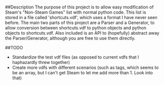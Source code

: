 ##Description
The purpose of this project is to allow easy modification of Steam's 
"Non-Steam Games" list with normal python code. This list is stored in a file
called 'shortcuts.vdf', which uses a format I have never seen before. The main
two parts of this project are a Parser and a Generator, to allow conversion 
between shortcuts.vdf to python objects and python objects to shortcuts.vdf.
Also included is an API to (hopefully) abstract away the Parser/Generator, 
although you are free to use them directly.

##TODO

- Standardize the test vdf files (as opposed to current vdfs that I haphazardly threw together)
- Create more vdfs with different scenarios (such as tags, which seems to be an
  array, but I can't get Steam to let me add more than 1. Look into that)